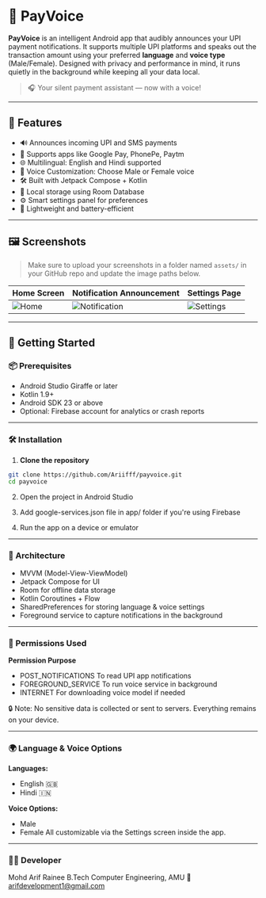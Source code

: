 # 📢 PayVoice

**PayVoice** is an intelligent Android app that audibly announces your UPI payment notifications. It supports multiple UPI platforms and speaks out the transaction amount using your preferred **language** and **voice type** (Male/Female). Designed with privacy and performance in mind, it runs quietly in the background while keeping all your data local.

> 🎧 Your silent payment assistant — now with a voice!

---

## 📲 Features

- 🔊 Announces incoming UPI and SMS payments
- 🏦 Supports apps like Google Pay, PhonePe, Paytm
- 🌐 Multilingual: English and Hindi supported
- 👤 Voice Customization: Choose Male or Female voice
- 🛠️ Built with Jetpack Compose + Kotlin
- 📁 Local storage using Room Database
- ⚙️ Smart settings panel for preferences
- 🔋 Lightweight and battery-efficient

---

## 🖼️ Screenshots

> Make sure to upload your screenshots in a folder named `assets/` in your GitHub repo and update the image paths below.

| Home Screen | Notification Announcement | Settings Page |
|-------------|----------------------------|----------------|
| ![Home](assets/screenshot_home.png) | ![Notification](assets/screenshot_notification.png) | ![Settings](assets/screenshot_settings.png) |

---

## 🚀 Getting Started

### 📦 Prerequisites

- Android Studio Giraffe or later
- Kotlin 1.9+
- Android SDK 23 or above
- Optional: Firebase account for analytics or crash reports

---

### 🛠️ Installation

1. **Clone the repository**

```bash
git clone https://github.com/Ariifff/payvoice.git
cd payvoice
```

2. Open the project in Android Studio

3. Add google-services.json file in app/ folder if you're using Firebase

4. Run the app on a device or emulator

---

### 📐 Architecture
- MVVM (Model-View-ViewModel)
- Jetpack Compose for UI
- Room for offline data storage
- Kotlin Coroutines + Flow
- SharedPreferences for storing language & voice settings
- Foreground service to capture notifications in the background

---

### 🔐 Permissions Used
**Permission Purpose**

- POST_NOTIFICATIONS	To read UPI app notifications
- FOREGROUND_SERVICE	To run voice service in background
- INTERNET	For downloading voice model if needed

🔒 Note: No sensitive data is collected or sent to servers. Everything remains on your device.

---

### 🌍 Language & Voice Options
**Languages:**

- English 🇬🇧
- Hindi 🇮🇳

**Voice Options:**

- Male
- Female
All customizable via the Settings screen inside the app.

---

### 🧑‍💻 Developer
Mohd Arif Rainee
B.Tech Computer Engineering, AMU
📧 arifdevelopment1@gmail.com
